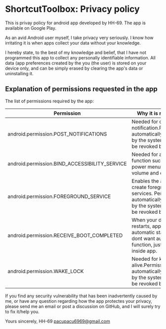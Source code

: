 # ShortcutToolbox: Privacy policy
This is privay policy for android app developed by HH-69. The app is available on Google Play.

As an avid Android user myself, I take privacy very seriously. I know how irritating it is when apps collect your data without your knowledge.

I hereby state, to the best of my knowledge and belief, that I have not programmed this app to collect any personally identifiable information. 
All data (app preferences created by the you (the user) is stored on your device only, and can be simply erased by clearing the app's data or uninstalling it.

## Explanation of permissions requested in the app
The list of permissions required by the app:

| Permission  | Why it is required |
| ------------- | ------------- |
| android.permission.POST_NOTIFICATIONS | Needed for creating notification.Permission automatically granted by the system; can't be revoked by user. |
| android.permission.BIND_ACCESSIBILITY_SERVICE  | Needed for access function such as open power menu, control volume and etc  |
| android.permission.FOREGROUND_SERVICE | Enables the app to create foreground services. Permission automatically granted by the system; can't be revoked by user. |
| android.permission.RECEIVE_BOOT_COMPLETED | When your device restarts, app will automatic start. If you dont want auto start function, just disable inside app. |
| android.permission.WAKE_LOCK | Needed for keep cpu alive.Permission automatically granted by the system; can't be revoked by user. |

If you find any security vulnerability that has been inadvertently caused by me, or have any question regarding how the app protectes your privacy, please send me an email or post a discussion on GitHub, and I will surely try to fix it/help you.

Yours sincerely,
HH-69
pacupacu6969@gmail.com
